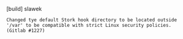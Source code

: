 [build] slawek

    Changed tye default Stork hook directory to be located outside
    '/var' to be compatible with strict Linux security policies.
    (Gitlab #1227)
